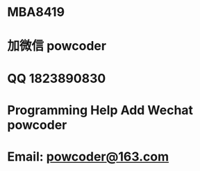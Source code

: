 # MBA8419
# 加微信 powcoder

# QQ 1823890830

# Programming Help Add Wechat powcoder

# Email: powcoder@163.com

